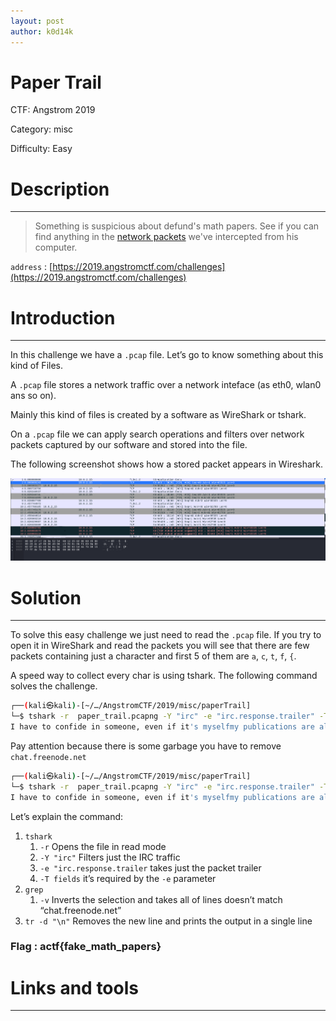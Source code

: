 ```yaml
---
layout: post
author: k0d14k
---
```


# Paper Trail

CTF: Angstrom 2019

Category: misc

Difficulty: Easy

# Description

---

> Something is suspicious about defund's math papers. See if you can find anything in the [network packets](https://files.actf.co/8e1122c1c15f2373fb6e98c207c3218ecd322796a2e2275f4b99e7bb21b9e253/paper_trail.pcapng) we've intercepted from his computer.
> 

`address` : [https://2019.angstromctf.com/challenges](https://2019.angstromctf.com/challenges)

# Introduction

---

In this challenge we have a `.pcap` file. Let’s go to know something about this kind of Files.

A `.pcap` file stores a network traffic over a network inteface (as eth0, wlan0 ans so on).

Mainly this kind of files is created by a software as WireShark or tshark.

On a `.pcap` file we can apply search operations and filters over network packets captured by our software and stored into the file.

The following screenshot shows how a stored packet appears in Wireshark.

![Screenshot from 2022-11-29 21-28-14.png](Paper%20Trail%20d140749f961e4f6b956c40c3d30f78ff/Screenshot_from_2022-11-29_21-28-14.png)

# Solution

---

To solve this easy challenge we just need to read the `.pcap` file. If you try to open it in WireShark and read the packets you will see that there are few packets containing just a character and first 5 of them are `a`, `c`, `t`, `f`, `{`.

A speed way to collect every char is using tshark. The following command solves the challenge.

```bash
┌──(kali㉿kali)-[~/…/AngstromCTF/2019/misc/paperTrail]
└─$ tshark -r  paper_trail.pcapng -Y "irc" -e "irc.response.trailer" -T fields | tr -d  '\n'
I have to confide in someone, even if it's myselfmy publications are all randomly generated :(actf{fake_chat.freenode.netmath_papers}
```

Pay attention because there is some garbage you have to remove `chat.freenode.net`

```bash
┌──(kali㉿kali)-[~/…/AngstromCTF/2019/misc/paperTrail]
└─$ tshark -r  paper_trail.pcapng -Y "irc" -e "irc.response.trailer" -T fields |grep -v "chat.freenode.net" |tr -d  '\n'
I have to confide in someone, even if it's myselfmy publications are all randomly generated :(actf{fake_math_papers}
```

Let’s explain the command:

1. `tshark`
    1. `-r` Opens the file in read mode
    2. `-Y "irc"` Filters just the IRC traffic
    3. `-e "irc.response.trailer` takes just the packet trailer
    4. `-T fields` it’s required by the `-e` parameter
2. `grep`
    1. `-v` Inverts the selection and takes all of lines doesn’t match “chat.freenode.net”
3. `tr -d "\n"` Removes the new line and prints the output in a single line

### Flag : actf{fake_math_papers}

# Links and tools

---